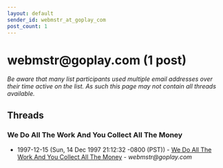 ```yaml
---
layout: default
sender_id: webmstr_at_goplay_com
post_count: 1
---
```


# webmstr<span>@</span>goplay.com (1 post)

_Be aware that many list participants used multiple email addresses over their time active on the list. As such this page may not contain all threads available._

## Threads

### We Do All The Work And You Collect All The Money
+ 1997-12-15 (Sun, 14 Dec 1997 21:12:32 -0800 (PST)) - [We Do All The Work And You Collect All The Money](/archive/1997/12/2f12d805e72769bd9f74677639fa59ab829770a56c29c7de5b02e91c0d636a7d) - _webmstr@goplay.com_

